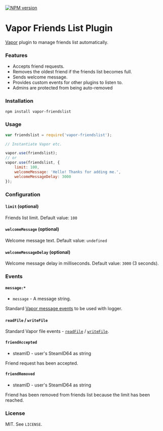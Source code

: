 [![NPM version](http://img.shields.io/npm/v/vapor-friendslist.svg?style=flat)](https://www.npmjs.org/package/vapor-friendslist)

# Vapor Friends List Plugin

[Vapor](https://github.com/scholtzm/vapor) plugin to manage friends list automatically.

### Features

- Accepts friend requests.
- Removes the oldest friend if the friends list becomes full.
- Sends welcome message.
- Provides custom events for other plugins to listen to.
- Admins are protected from being auto-removed

### Installation

```sh
npm install vapor-friendslist
```

### Usage

```js
var friendslist = require('vapor-friendslist');

// Instantiate Vapor etc.

vapor.use(friendslist);
// or
vapor.use(friendslist, {
    limit: 100,
    welcomeMessage: 'Hello! Thanks for adding me.',
    welcomeMessageDelay: 3000
});
```

### Configuration

#### `limit` (optional)

Friends list limit. Default value: `100`

#### `welcomeMessage` (optional)

Welcome message text. Default value: `undefined`

#### `welcomeMessageDelay` (optional)

Welcome message delay in milliseconds. Default value: `3000` (3 seconds).

### Events

#### `message:*`

* `message` - A message string.

Standard [Vapor message events](https://github.com/scholtzm/vapor/blob/master/docs/EVENTS.md#message) to be used with logger.

#### `readFile` / `writeFile`

Standard Vapor file events - [`readFile`](https://github.com/scholtzm/vapor/blob/master/docs/EVENTS.md#readfile) / [`writeFile`](https://github.com/scholtzm/vapor/blob/master/docs/EVENTS.md#writefile).

#### `friendAccepted`

* steamID - user's SteamID64 as string

Friend request has been accepted.

#### `friendRemoved`

* steamID - user's SteamID64 as string

Friend has been removed from friends list because the limit has been reached.

### License

MIT. See `LICENSE`.
